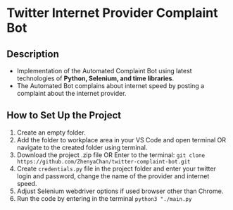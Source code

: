 # Twitter Internet Provider Complaint Bot

## Description
- Implementation of the Automated Complaint Bot using latest technologies of <strong>Python, Selenium, and time libraries</strong>.
- The Automated Bot complains about internet speed by posting a complaint about the internet provider.

## How to Set Up the Project
1. Create an empty folder.
2. Add the folder to workplace area in your VS Code and open terminal OR navigate to the created folder using terminal.
3. Download the project .zip file OR Enter to the terminal:
   `git clone https://github.com/ZhenyaChan/twitter-complaint-bot.git`
4. Create `credentials.py` file in the project folder and enter your twitter login and password, change the name of the provider and internet speed.
5. Adjust Selenium webdriver options if used browser other than Chrome.
6. Run the code by entering in the terminal `python3 "./main.py`